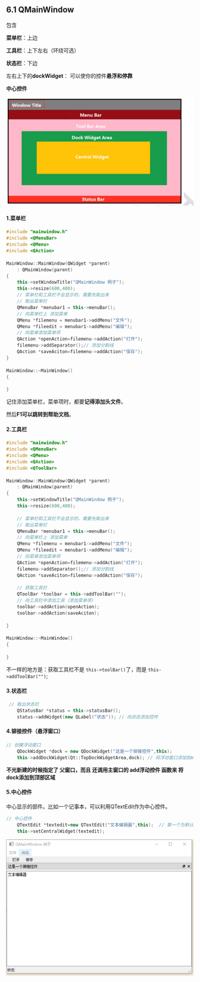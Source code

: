 ## 6.1 QMainWindow

包含

**菜单栏**：上边

**工具栏**：上下左右（环绕可选）

**状态栏**：下边

左右上下的**dockWidget**： 可以使你的控件**悬浮和停靠**

**中心控件**

![image-20201022221907621](images\image-20201022221907621.png)

#### 1.菜单栏

```cpp
#include "mainwindow.h"
#include <QMenuBar>
#include <QMenu>
#include <QAction>

MainWindow::MainWindow(QWidget *parent)
    : QMainWindow(parent)
{
    this->setWindowTitle("QMainWindow 例子");
    this->resize(600,400);
    // 菜单栏和工具栏不会显示的，需要先取出来
    // 取出菜单栏
    QMenuBar *menubar1 = this->menuBar();
    // 向菜单栏上 添加菜单
    QMenu *filemenu = menubar1->addMenu("文件");
    QMenu *fileedit = menubar1->addMenu("编辑");
    // 向菜单添加菜单项
    QAction *openAction=filemenu->addAction("打开");
    filemenu->addSeparator();// 添加分割线
    QAction *saveAciton=filemenu->addAction("保存");
}

MainWindow::~MainWindow()
{

}

```

记住添加菜单栏，菜单项时，都要**记得添加头文件**。

然后**F1可以跳转到帮助文档**。



#### 2.工具栏

```cpp
#include "mainwindow.h"
#include <QMenuBar>
#include <QMenu>
#include <QAction>
#include <QToolBar>

MainWindow::MainWindow(QWidget *parent)
    : QMainWindow(parent)
{
    this->setWindowTitle("QMainWindow 例子");
    this->resize(600,400);

    // 菜单栏和工具栏不会显示的，需要先取出来
    // 取出菜单栏
    QMenuBar *menubar1 = this->menuBar();
    // 向菜单栏上 添加菜单
    QMenu *filemenu = menubar1->addMenu("文件");
    QMenu *fileedit = menubar1->addMenu("编辑");
    // 向菜单添加菜单项
    QAction *openAction=filemenu->addAction("打开");
    filemenu->addSeparator();// 添加分割线
    QAction *saveAciton=filemenu->addAction("保存");

    // 获取工具栏
    QToolBar *toolbar = this->addToolBar("");
    // 向工具栏中添加工具（添加菜单项）
    toolbar->addAction(openAction);
    toolbar->addAction(saveAciton);

}

MainWindow::~MainWindow()
{

}

```

不一样的地方是：获取工具栏不是 `this->toolBar()`了，而是 `this->addToolBar("")`;

#### 3.状态栏

```cpp
 // 取出状态栏
    QStatusBar *status = this->statusBar();
    status->addWidget(new QLabel("状态")); // 向状态添加控件
```

#### 4.铆接控件（悬浮窗口）

```cpp
// 创建浮动窗口
    QDockWidget *dock = new QDockWidget("这是一个铆接控件",this);
    this->addDockWidget(Qt::TopDockWidgetArea,dock); // 将浮动窗口添加到mainwindow
```

**不光新建的时候指定了 父窗口，而且 还调用主窗口的 add浮动控件 函数来 将dock添加到顶部区域**

#### 5.中心控件

中心显示的部件。比如一个记事本，可以利用QTextEdit作为中心控件。

```cpp
// 中心控件
    QTextEdit *textedit=new QTextEdit("文本编辑器",this);  // 第一个为默认文本
    this->setCentralWidget(textedit);
```

![image-20201022225929658](images\image-20201022225929658.png)